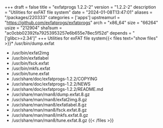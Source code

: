 +++
draft = false
title = "exfatprogs 1.2.2-2"
version = "1.2.2-2"
description = "Utilities for exFAT file system"
date = "2024-01-08T13:47:01"
aliases = "/packages/220333"
categories = ['apps']
upstreamurl = "https://github.com/exfatprogs/exfatprogs"
arch = "x86_64"
size = "66264"
usize = "212904"
sha1sum = "ac0cbb02392fa79253953257e6b655e78ec5f52d"
depends = "['glibc>=2.34']"
+++
Utilities for exFAT file system{{< files text="show files" >}}* /usr/bin/dump.exfat
* /usr/bin/exfat2img
* /usr/bin/exfatlabel
* /usr/bin/fsck.exfat
* /usr/bin/mkfs.exfat
* /usr/bin/tune.exfat
* /usr/share/doc/exfatprogs-1.2.2/COPYING
* /usr/share/doc/exfatprogs-1.2.2/NEWS
* /usr/share/doc/exfatprogs-1.2.2/README.md
* /usr/share/man/man8/dump.exfat.8.gz
* /usr/share/man/man8/exfat2img.8.gz
* /usr/share/man/man8/exfatlabel.8.gz
* /usr/share/man/man8/fsck.exfat.8.gz
* /usr/share/man/man8/mkfs.exfat.8.gz
* /usr/share/man/man8/tune.exfat.8.gz
{{< /files >}}